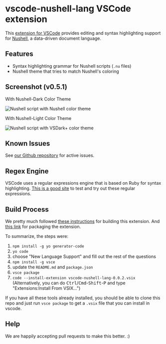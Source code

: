# vscode-nushell-lang VSCode extension

This [extension for VSCode](https://code.visualstudio.com/docs/introvideos/extend) provides editing and syntax highlighting support for [Nushell](http://nushell.sh), a data-driven document language.

## Features

- Syntax highlighting grammar for Nushell scripts (`.nu` files)
- Nushell theme that tries to match Nushell's coloring

## Screenshot (v0.5.1)

With Nushell-Dark Color Theme

![Nushell script with Nushell color theme](https://raw.githubusercontent.com/nushell/vscode-nushell-lang/main/assets/051-dark.png)

With Nushell-Light Color Theme

![Nushell script with VSDark+ color theme](https://raw.githubusercontent.com/nushell/vscode-nushell-lang/main/assets/051-light.png)

## Known Issues

See [our Github repository](https://github.com/nushell/vscode-nushell-lang/issues) for active issues.

## Regex Engine

VSCode uses a regular expressions engine that is based on Ruby for syntax highlighting.
[This is a good site](https://rubular.com/) to test and try out these regular expressions.

## Build Process

We pretty much followed [these instructions](https://code.visualstudio.com/api/get-started/your-first-extension) for building this extension.
And [this link](https://code.visualstudio.com/api/working-with-extensions/publishing-extension) for packaging the extension.

To summarize, the steps were:

1. `npm install -g yo generator-code`
2. `yo code`
3. choose "New Language Support" and fill out the rest of the questions
4. `npm install -g vsce`
5. update the `README.md` and `package.json`
6. `vsce package`
7. `code --install-extension vscode-nushell-lang-0.0.2.vsix`<br/>
   (Alternatively, you can do <kbd>Ctrl</kbd>/<kbd>Cmd</kbd>-<kbd>Shift</kbd>-<kbd>P</kbd> and type "Extensions:Install From VSIX...")

If you have all these tools already installed, you should be able to clone this repo and just run `vsce package` to get a `.vsix` file that you can install in vscode.

## Help

We are happily accepting pull requests to make this better. :)
